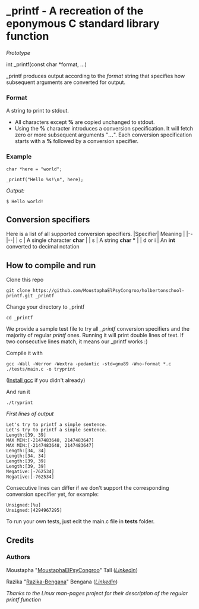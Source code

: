 # _printf - A recreation of the eponymous C standard library function

*Prototype*

int _printf(const char *format, ...)

_printf produces output according to the *format* string that specifies how subsequent arguments are converted for output.

### Format
A string to print to stdout.

 - All characters except **%** are copied unchanged to stdout.
 - Using the **%** character introduces a conversion specification. It will fetch zero or more subsequent arguments "**...**". 
 Each conversion specification starts with a **%** followed by a conversion specifier.

### Example
 
    char *here = "world";
    
    _printf("Hello %s!\n", here);

*Output:*

    $ Hello world!

## Conversion specifiers
Here is a list of all supported conversion specifiers.
|Specifier| Meaning |
|--|--|
| c | A single character **char** |
| s | A string **char \*** |
| d or i | An **int** converted to decimal notation

## How to compile and run
Clone this repo

    git clone https://github.com/MoustaphaElPsyCongroo/holbertonschool-printf.git _printf
   
   Change your directory to _printf
   

    cd _printf

We provide a sample test file to try all *_printf* conversion specifiers and the majority of regular *printf* ones. Running it will print double lines of text. If two consecutive lines match, it means our _printf works :)

Compile it with

    gcc -Wall -Werror -Wextra -pedantic -std=gnu89 -Wno-format *.c ./tests/main.c -o tryprint

([Install gcc](https://www.guru99.com/c-gcc-install.html) if you didn't already)

And run it

    ./tryprint

*First lines of output*

    Let's try to printf a simple sentence.
    Let's try to printf a simple sentence.
    Length:[39, 39]
    MAX MIN:[-2147483648, 2147483647]
    MAX MIN:[-2147483648, 2147483647]
    Length:[34, 34]
    Length:[34, 34]
    Length:[39, 39]
    Length:[39, 39]
    Negative:[-762534]
    Negative:[-762534]

 Consecutive lines can differ if we don't support the corresponding conversion specifier yet, for example:
 
 
    Unsigned:[%u]
    Unsigned:[4294967295]

 To run your own tests, just edit the main.c file in **tests** folder.

## Credits

### Authors
Moustapha "[MoustaphaElPsyCongroo](https://github.com/MoustaphaElPsyCongroo)" Tall (*[Linkedin](https://www.linkedin.com/in/moustapha-tall-b26960183/)*)

Razika "[Razika-Bengana](https://github.com/Razika-Bengana)" Bengana (*[Linkedin](https://www.linkedin.com/in/razika-bengana-065284243/)*)

*Thanks to the Linux man-pages project for their description of the regular printf function*
